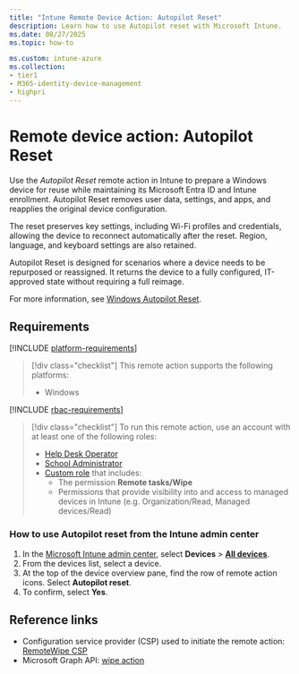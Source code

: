 ```yaml
---
title: "Intune Remote Device Action: Autopilot Reset"
description: Learn how to use Autopilot reset with Microsoft Intune.
ms.date: 08/27/2025
ms.topic: how-to

ms.custom: intune-azure
ms.collection:
- tier1
- M365-identity-device-management
- highpri
---
```


# Remote device action: Autopilot Reset


Use the *Autopilot Reset* remote action in Intune to prepare a Windows device for reuse while maintaining its Microsoft Entra ID and Intune enrollment. Autopilot Reset removes user data, settings, and apps, and reapplies the original device configuration.

The reset preserves key settings, including Wi-Fi profiles and credentials, allowing the device to reconnect automatically after the reset. Region, language, and keyboard settings are also retained.

Autopilot Reset is designed for scenarios where a device needs to be repurposed or reassigned. It returns the device to a fully configured, IT-approved state without requiring a full reimage.

For more information, see [Windows Autopilot Reset](/autopilot/windows-autopilot-reset#reset-devices-with-remote-windows-autopilot-reset).

## Requirements

[!INCLUDE [platform-requirements](../includes/h3/platform-requirements.md)]

> [!div class="checklist"]
> This remote action supports the following platforms:
>
> - Windows

[!INCLUDE [rbac-requirements](../includes/h3/rbac-requirements.md)]

> [!div class="checklist"]
> To run this remote action, use an account with at least one of the following roles:
>
> - [Help Desk Operator][INT-R1]
> - [School Administrator][INT-R2]
> - [Custom role][INT-RC] that includes:
>   - The permission **Remote tasks/Wipe**
>   - Permissions that provide visibility into and access to managed devices in Intune (e.g. Organization/Read, Managed devices/Read)

### How to use Autopilot reset from the Intune admin center

1. In the [Microsoft Intune admin center][INT-AC], select **Devices** > [**All devices**][INT-ALLD].
1. From the devices list, select a device.
1. At the top of the device overview pane, find the row of remote action icons. Select **Autopilot reset**.
1. To confirm, select **Yes**.

## Reference links

- Configuration service provider (CSP) used to initiate the remote action: [RemoteWipe CSP][CSP-1]
- Microsoft Graph API: [wipe action][GRAPH-1]

<!--links-->

<!-- admin center links -->

[INT-AC]: https://go.microsoft.com/fwlink/?linkid=2109431
[INT-ALLD]: https://go.microsoft.com/fwlink/?linkid=2333814

<!-- role links -->

[INT-R1]: /intune/intune-service/fundamentals/role-based-access-control-reference#help-desk-operator
[INT-R2]: /intune/intune-service/fundamentals/role-based-access-control-reference#school-administrator
[INT-R4]: /intune/intune-service/fundamentals/role-based-access-control-reference#endpoint-security-manager
[INT-RC]: /intune/intune-service/fundamentals/create-custom-role

<!-- API links -->

[GRAPH-1]: /graph/api/intune-devices-manageddevice-wipe
[CSP-1]: /windows/client-management/mdm/remotewipe-csp